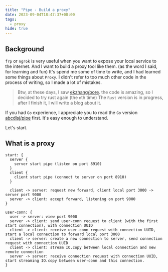 ```yaml
---
title: "Pipe - Build a proxy"
date: 2023-09-04T18:47:37+08:00
tags:
  - proxy
hide: true
---
```


## Background
`frp` or `ngrok` is very useful when you want to expose your local service to the internet. And I want to build a proxy tool like them. (as the word I said, for learning and fun)
It's spend me some of time to write, and I had learned some things about `Proxy`.  I didn't refer to too much other code in the process of writing, so I made a lot of mistakes.

> Btw, at these days, I saw [ekzhang/bore](https://github.com/ekzhang/bore). the code is amazing, so I decided to try rust again (the `n`th time)
> The `Rust` version is in progress, after I finish it, I will write a blog about it.

If you had `Go` experience, I appreciate you to read the `Go` version [abcdlsj/pipe](https//github.com/abcdlsj/pipe) first. It's easy enough to understand.

Let's start.

## What is a proxy

```d2 theme=104
start: {
  server {
    server start pipe (listen on port 8910)
  }
  client {
    client start pipe (connect to server on port 8910)
  }

  client -> server: request new forward, client local port 3000 -> server port 9000
  server -> client: accept forward, listening on port 9000
}

user-conn: {
  user -> server: view port 9000
  server -> client: send user-conn request to client (with the first start connection), with connection UUID
  client -> client: receive user-conn request with connection UUID, start a local connection to forward local port 3000
  client -> server: create a new connection to server, send connection request with connection UUID
  client -> client: stream IO.copy between local connection and new remote connection
  server -> server: receive connection request with connection UUID, start streaming IO.copy between user-conn and this connection.
}
```
